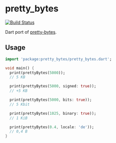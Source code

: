# pretty_bytes

[![Build Status](https://github.com/flutter-cavalry/pretty_bytes/workflows/Build/badge.svg)](https://github.com/flutter-cavalry/pretty_bytes/actions)

Dart port of [pretty-bytes](https://github.com/sindresorhus/pretty-bytes).

## Usage

```dart
import 'package:pretty_bytes/pretty_bytes.dart';

void main() {
  print(prettyBytes(5000));
  // 5 KB

  print(prettyBytes(5000, signed: true));
  // +5 KB

  print(prettyBytes(5000, bits: true));
  // 5 Kbit

  print(prettyBytes(1025, binary: true));
  // 1 KiB

  print(prettyBytes(0.4, locale: 'de'));
  // 0,4 B
}
```
